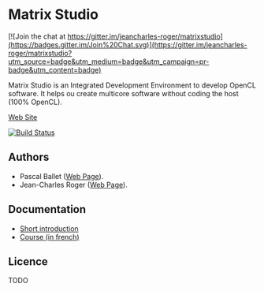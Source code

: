 # Matrix Studio

[![Join the chat at https://gitter.im/jeancharles-roger/matrixstudio](https://badges.gitter.im/Join%20Chat.svg)](https://gitter.im/jeancharles-roger/matrixstudio?utm_source=badge&utm_medium=badge&utm_campaign=pr-badge&utm_content=badge)

Matrix Studio is an Integrated Development Environment to develop OpenCL software. 
It helps ou create multicore software without coding the host (100% OpenCL).

[Web Site](http://virtulab.univ-brest.fr/?page_id=23)

[![Build Status](https://drone.io/github.com/jeancharles-roger/matrixstudio/status.png)](https://drone.io/github.com/jeancharles-roger/matrixstudio/latest)

## Authors

- Pascal Ballet ([Web Page](http://virtulab.univ-brest.fr/?page_id=32)).
- Jean-Charles Roger ([Web Page](http://minibilles.fr)).

## Documentation

- [Short introduction](http://virtulab.univ-brest.fr/MatrixStudioBook.pdf)
- [Course (in french)](http://virtulab.univ-brest.fr/GeneralCourse.pdf)

## Licence 

TODO
